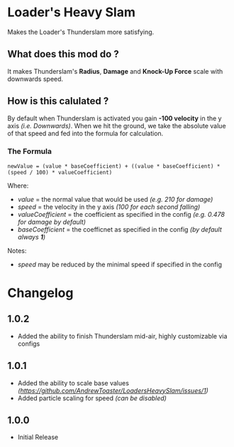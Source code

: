 # Loader's Heavy Slam
Makes the Loader's Thunderslam more satisfying.

## What does this mod do ?
It makes Thunderslam's **Radius**, **Damage** and **Knock-Up Force** scale with downwards speed. 

## How is this calulated ?
By default when Thunderslam is activated you gain **-100 velocity** in the y axis *(i.e. Downwards)*. When we hit the ground, we take the absolute value of that speed and fed into the formula for calculation.

### The Formula
`newValue = (value * baseCoefficient) + ((value * baseCoefficient) * (speed / 100) * valueCoefficient)`

Where:
- *value* = the normal value that would be used *(e.g. 210 for damage)*
- *speed* = the velocity in the y axis *(100 for each second falling)*
- *valueCoefficient* = the coefficient as specified in the config *(e.g. 0.478 for damage by default)*
- *baseCoefficient* = the coefficnet as specified in the config *(by default always **1**)*

Notes:
- *speed* may be reduced by the minimal speed if specified in the config

# Changelog
## 1.0.2
- Added the ability to finish Thunderslam mid-air, highly customizable via configs

## 1.0.1
- Added the ability to scale base values *(https://github.com/AndrewToaster/LoadersHeavySlam/issues/1)*
- Added particle scaling for speed *(can be disabled)*

## 1.0.0
- Initial Release